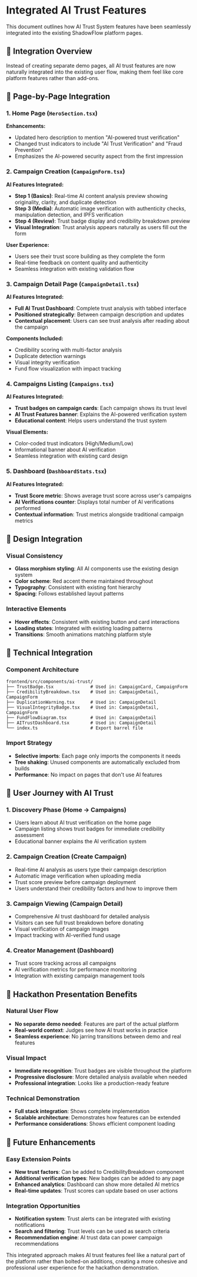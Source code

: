 # Integrated AI Trust Features

This document outlines how AI Trust System features have been seamlessly integrated into the existing ShadowFlow platform pages.

## 🎯 Integration Overview

Instead of creating separate demo pages, all AI trust features are now naturally integrated into the existing user flow, making them feel like core platform features rather than add-ons.

## 📄 Page-by-Page Integration

### 1. **Home Page (`HeroSection.tsx`)**

**Enhancements:**

- Updated hero description to mention "AI-powered trust verification"
- Changed trust indicators to include "AI Trust Verification" and "Fraud Prevention"
- Emphasizes the AI-powered security aspect from the first impression

### 2. **Campaign Creation (`CampaignForm.tsx`)**

**AI Features Integrated:**

- **Step 1 (Basics)**: Real-time AI content analysis preview showing originality, clarity, and duplicate detection
- **Step 3 (Media)**: Automatic image verification with authenticity checks, manipulation detection, and IPFS verification
- **Step 4 (Review)**: Trust badge display and credibility breakdown preview
- **Visual Integration**: Trust analysis appears naturally as users fill out the form

**User Experience:**

- Users see their trust score building as they complete the form
- Real-time feedback on content quality and authenticity
- Seamless integration with existing validation flow

### 3. **Campaign Detail Page (`CampaignDetail.tsx`)**

**AI Features Integrated:**

- **Full AI Trust Dashboard**: Complete trust analysis with tabbed interface
- **Positioned strategically**: Between campaign description and updates
- **Contextual placement**: Users can see trust analysis after reading about the campaign

**Components Included:**

- Credibility scoring with multi-factor analysis
- Duplicate detection warnings
- Visual integrity verification
- Fund flow visualization with impact tracking

### 4. **Campaigns Listing (`Campaigns.tsx`)**

**AI Features Integrated:**

- **Trust badges on campaign cards**: Each campaign shows its trust level
- **AI Trust Features banner**: Explains the AI-powered verification system
- **Educational content**: Helps users understand the trust system

**Visual Elements:**

- Color-coded trust indicators (High/Medium/Low)
- Informational banner about AI verification
- Seamless integration with existing card design

### 5. **Dashboard (`DashboardStats.tsx`)**

**AI Features Integrated:**

- **Trust Score metric**: Shows average trust score across user's campaigns
- **AI Verifications counter**: Displays total number of AI verifications performed
- **Contextual information**: Trust metrics alongside traditional campaign metrics

## 🎨 Design Integration

### Visual Consistency

- **Glass morphism styling**: All AI components use the existing design system
- **Color scheme**: Red accent theme maintained throughout
- **Typography**: Consistent with existing font hierarchy
- **Spacing**: Follows established layout patterns

### Interactive Elements

- **Hover effects**: Consistent with existing button and card interactions
- **Loading states**: Integrated with existing loading patterns
- **Transitions**: Smooth animations matching platform style

## 🔧 Technical Integration

### Component Architecture

```
frontend/src/components/ai-trust/
├── TrustBadge.tsx              # Used in: CampaignCard, CampaignForm
├── CredibilityBreakdown.tsx    # Used in: CampaignDetail, CampaignForm
├── DuplicationWarning.tsx      # Used in: CampaignDetail
├── VisualIntegrityBadge.tsx    # Used in: CampaignDetail, CampaignForm
├── FundFlowDiagram.tsx         # Used in: CampaignDetail
├── AITrustDashboard.tsx        # Used in: CampaignDetail
└── index.ts                    # Export barrel file
```

### Import Strategy

- **Selective imports**: Each page only imports the components it needs
- **Tree shaking**: Unused components are automatically excluded from builds
- **Performance**: No impact on pages that don't use AI features

## 🚀 User Journey with AI Trust

### 1. **Discovery Phase** (Home → Campaigns)

- Users learn about AI trust verification on the home page
- Campaign listing shows trust badges for immediate credibility assessment
- Educational banner explains the AI verification system

### 2. **Campaign Creation** (Create Campaign)

- Real-time AI analysis as users type their campaign description
- Automatic image verification when uploading media
- Trust score preview before campaign deployment
- Users understand their credibility factors and how to improve them

### 3. **Campaign Viewing** (Campaign Detail)

- Comprehensive AI trust dashboard for detailed analysis
- Visitors can see full trust breakdown before donating
- Visual verification of campaign images
- Impact tracking with AI-verified fund usage

### 4. **Creator Management** (Dashboard)

- Trust score tracking across all campaigns
- AI verification metrics for performance monitoring
- Integration with existing campaign management tools

## 🎪 Hackathon Presentation Benefits

### Natural User Flow

- **No separate demo needed**: Features are part of the actual platform
- **Real-world context**: Judges see how AI trust works in practice
- **Seamless experience**: No jarring transitions between demo and real features

### Visual Impact

- **Immediate recognition**: Trust badges are visible throughout the platform
- **Progressive disclosure**: More detailed analysis available when needed
- **Professional integration**: Looks like a production-ready feature

### Technical Demonstration

- **Full stack integration**: Shows complete implementation
- **Scalable architecture**: Demonstrates how features can be extended
- **Performance considerations**: Shows efficient component loading

## 🔮 Future Enhancements

### Easy Extension Points

- **New trust factors**: Can be added to CredibilityBreakdown component
- **Additional verification types**: New badges can be added to any page
- **Enhanced analytics**: Dashboard can show more detailed AI metrics
- **Real-time updates**: Trust scores can update based on user actions

### Integration Opportunities

- **Notification system**: Trust alerts can be integrated with existing notifications
- **Search and filtering**: Trust levels can be used as search criteria
- **Recommendation engine**: AI trust data can power campaign recommendations

This integrated approach makes AI trust features feel like a natural part of the platform rather than bolted-on additions, creating a more cohesive and professional user experience for the hackathon demonstration.
